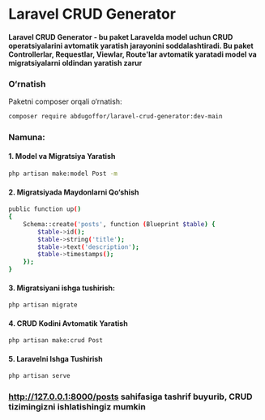 # Laravel CRUD Generator

#### Laravel CRUD Generator - bu paket Laravelda model uchun CRUD operatsiyalarini avtomatik yaratish jarayonini soddalashtiradi. Bu paket Controllerlar, Requestlar, Viewlar, Route'lar avtomatik yaratadi model va migratsiyalarni oldindan yaratish zarur

### O‘rnatish

Paketni composer orqali o‘rnatish:

```bash
composer require abdugoffor/laravel-crud-generator:dev-main
```
### Namuna:
#### 1. Model va Migratsiya Yaratish

```bash
php artisan make:model Post -m
```
#### 2. Migratsiyada Maydonlarni Qo‘shish

``` bash
public function up()
{
    Schema::create('posts', function (Blueprint $table) {
        $table->id();
        $table->string('title');
        $table->text('description');
        $table->timestamps();
    });
}
```
#### 3. Migratsiyani ishga tushirish:

```bash
php artisan migrate
```
#### 4. CRUD Kodini Avtomatik Yaratish

```bash
php artisan make:crud Post
```
#### 5. Laravelni Ishga Tushirish
```bash
php artisan serve
```
### http://127.0.0.1:8000/posts sahifasiga tashrif buyurib, CRUD tizimingizni ishlatishingiz mumkin

